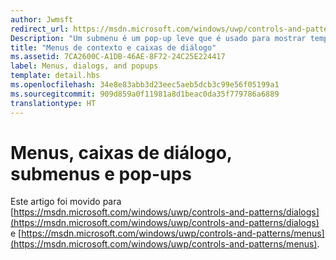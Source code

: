 ```yaml
---
author: Jwmsft
redirect_url: https://msdn.microsoft.com/windows/uwp/controls-and-patterns/dialogs
Description: "Um submenu é um pop-up leve que é usado para mostrar temporariamente a interface do usuário relacionada ao que o usuário está fazendo no momento."
title: "Menus de contexto e caixas de diálogo"
ms.assetid: 7CA2600C-A1DB-46AE-8F72-24C25E224417
label: Menus, dialogs, and popups
template: detail.hbs
ms.openlocfilehash: 34e8e83abb3d23eec5aeb5dcb3c99e56f05199a1
ms.sourcegitcommit: 909d859a0f11981a8d1beac0da35f779786a6889
translationtype: HT
---
```

# <a name="menus-dialogs-flyouts-and-popups"></a>Menus, caixas de diálogo, submenus e pop-ups

Este artigo foi movido para [https://msdn.microsoft.com/windows/uwp/controls-and-patterns/dialogs](https://msdn.microsoft.com/windows/uwp/controls-and-patterns/dialogs) e [https://msdn.microsoft.com/windows/uwp/controls-and-patterns/menus](https://msdn.microsoft.com/windows/uwp/controls-and-patterns/menus).